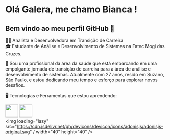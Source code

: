 
# Olá Galera, me chamo Bianca !
## Bem vindo ao meu perfil GitHub 👋

👩‍💻 Analista e Desenvolvedora em Transição de Carreira  
🎓 Estudante de Análise e Desenvolvimento de Sistemas na Fatec Mogi das Cruzes.

💞️ Sou uma profissional da área da saúde que está embarcando em uma empolgante jornada de transição de carreira para a área de análise e desenvolvimento de sistemas. Atualmente com 27 anos, resido em Suzano, São Paulo, e estou dedicando meu tempo e esforço para explorar novos desafios.

🖥️ Tecnologias e Ferramentas que estou aprendendo:

<img loading="lazy" src="https://cdn.jsdelivr.net/gh/devicons/devicon/icons/java/java-original.svg" width="40" height="40"/> <img loading="lazy" src="https://cdn.jsdelivr.net/gh/devicons/devicon/icons/postgresql/postgresql-original-wordmark.svg"  width="40" height="40" />                                                                                                              
<img loading="lazy" src="https://cdn.jsdelivr.net/gh/devicons/devicon/icons/adonisjs/adonisjs-original.svg" / width="40" height="40" />


<!---
Bianca-Troiano/Bianca-Troiano is a ✨ special ✨ repository because its `README.md` (this file) appears on your GitHub profile.
You can click the Preview link to take a look at your changes.
--->



